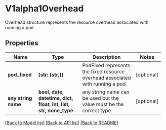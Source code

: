 # V1alpha1Overhead

Overhead structure represents the resource overhead associated with running a pod.

## Properties
Name | Type | Description | Notes
------------ | ------------- | ------------- | -------------
**pod_fixed** | **{str: (str,)}** | PodFixed represents the fixed resource overhead associated with running a pod. | [optional] 
**any string name** | **bool, date, datetime, dict, float, int, list, str, none_type** | any string name can be used but the value must be the correct type | [optional]

[[Back to Model list]](../README.md#documentation-for-models) [[Back to API list]](../README.md#documentation-for-api-endpoints) [[Back to README]](../README.md)


